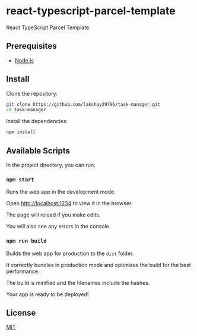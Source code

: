 # react-typescript-parcel-template

React TypeScript Parcel Template.

## Prerequisites

- [Node.js](https://nodejs.org/en/download/)

## Install

Clone the repository:

```sh
git clone https://github.com/lakshay29795/task-manager.git
cd task-manager
```

Install the dependencies:

```sh
npm install
```

## Available Scripts

In the project directory, you can run:

### `npm start`

Runs the web app in the development mode.

Open [http://localhost:1234](http://localhost:1234) to view it in the browser.

The page will reload if you make edits.

You will also see any errors in the console.

### `npm run build`

Builds the web app for production to the `dist` folder.

It correctly bundles in production mode and optimizes the build for the best performance.

The build is minified and the filenames include the hashes.

Your app is ready to be deployed!

## License

[MIT](LICENSE)
